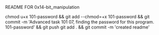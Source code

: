 README FOR 0x14-bit_manipulation

chmod u+x 101-password && git add --chmod=+x 101-password && git commit -m 'Advanced task 101 07, finding the password for this program. 101-password' && git push
git add . && git commit -m 'created readme'